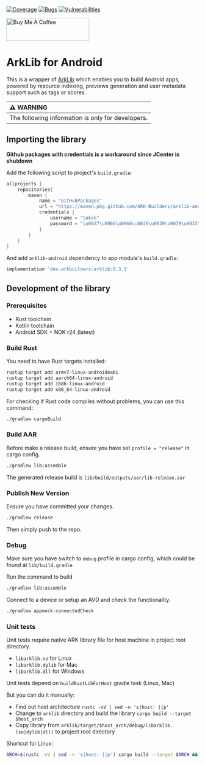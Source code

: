 [![Coverage](https://sonarcloud.io/api/project_badges/measure?project=ARK-Builders_arklib-android&metric=coverage)](https://sonarcloud.io/summary/new_code?id=ARK-Builders_arklib-android)
[![Bugs](https://sonarcloud.io/api/project_badges/measure?project=ARK-Builders_arklib-android&metric=bugs)](https://sonarcloud.io/summary/new_code?id=ARK-Builders_arklib-android)
[![Vulnerabilities](https://sonarcloud.io/api/project_badges/measure?project=ARK-Builders_arklib-android&metric=vulnerabilities)](https://sonarcloud.io/summary/new_code?id=ARK-Builders_arklib-android)

<a href="https://www.buymeacoffee.com/arkbuilders" target="_blank"><img src="https://cdn.buymeacoffee.com/buttons/v2/default-yellow.png" alt="Buy Me A Coffee" style="height: 60px !important;width: 217px !important;" ></a>

# ArkLib for Android

This is a wrapper of <a href="https://github.com/ARK-Builders/arklib" target="_blank">ArkLib</a> which enables you to build Android apps, powered by resource indexing, previews generation and user metadata support such as tags or scores.

| :warning: WARNING          |
|:---------------------------|
| The following information is only for developers. |

## Importing the library
**Github packages with credentials is a workaround since JCenter is shutdown**

Add the following script to project's `build.gradle`:

```groovy
allprojects {
    repositories{
        maven {
            name = "GitHubPackages"
            url = "https://maven.pkg.github.com/ARK-Builders/arklib-android"
            credentials {
                username = "token"
                password = "\u0037\u0066\u0066\u0036\u0030\u0039\u0033\u0066\u0032\u0037\u0033\u0036\u0033\u0037\u0064\u0036\u0037\u0066\u0038\u0030\u0034\u0039\u0062\u0030\u0039\u0038\u0039\u0038\u0066\u0034\u0066\u0034\u0031\u0064\u0062\u0033\u0064\u0033\u0038\u0065"
            }
        }
    }
}
```

And add `arklib-android` dependency to app module's `build.gradle`:
```groovy
implementation 'dev.arkbuilders:arklib:0.3.1'
```

## Development of the library

### Prerequisites

- Rust toolchain
- Kotlin toolchain
- Android SDK + NDK r24 (latest)

### Build Rust

You need to have Rust targets installed:
```sh
rustup target add armv7-linux-androideabi
rustup target add aarch64-linux-android
rustup target add i686-linux-android
rustup target add x86_64-linux-android
```

For checking if Rust code compiles without problems, you can use this command:

```sh
./gradlew cargoBuild
```

### Build AAR

Before make a release build, ensure you have set `profile = "release"` in cargo config.

```sh
./gradlew lib:assemble
```

The generated release build is `lib/build/outputs/aar/lib-release.aar`

### Publish New Version

Ensure you have committed your changes.

```sh
./gradlew release
```

Then simply push to the repo.

### Debug

Make sure you have switch to `debug` profile in cargo config, which could be found at `lib/build.gradle` 

Run the command to build

```sh
./gradlew lib:assemble
```

Connect to a device or setup an AVD and check the functionality.

```sh
./gradlew appmock:connectedCheck
```

### Unit tests

Unit tests require native ARK library file for host machine in project root directory.

- ```libarklib.so``` for Linux
- ```libarklib.dylib``` for Mac
- ```libarklib.dll``` for Windows

Unit tests depend on ```buildRustLibForHost``` gradle task (Linux, Mac)

But you can do it manually:

- Find out host architecture ```rustc -vV | sed -n 's|host: ||p'```
- Change to `arklib` directory and build the library ```cargo build --target $host_arch```
- Copy library from ```arklib/target/$host_arch/debug/libarklib.(so|dylib|dll)``` to project root directory

Shortcut for Linux:
```sh
ARCH=$(rustc -vV | sed -n 's|host: ||p') cargo build --target $ARCH && cp arklib/target/$ARCH/debug/libarklib.so .
```


